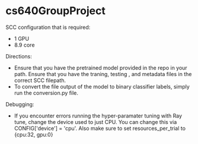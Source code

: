 # cs640GroupProject

SCC configuration that is required:
- 1 GPU
- 8.9 core

Directions:
- Ensure that you have the pretrained model provided in the repo in your path. Ensure that you have the traning, testing , and metadata files in the correct SCC filepath.
- To convert the file output of the model to binary classifier labels, simply run the conversion.py file. 

Debugging:
- If you encounter errors running the hyper-paramater tuning with Ray tune, change the device used to just CPU. You can change this via CONFIG['device'] = 'cpu'. Also make sure to set resources_per_trial to {cpu:32, gpu:0} 

